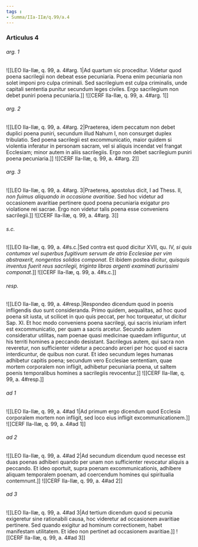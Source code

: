 ```yaml
---
tags : 
- Summa/IIa-IIæ/q.99/a.4
---
```


### Articulus 4

###### arg. 1
![[LEO IIa-IIæ, q. 99, a. 4#arg. 1|Ad quartum sic proceditur. Videtur quod poena sacrilegii non debeat esse pecuniaria. Poena enim pecuniaria non solet imponi pro culpa criminali. Sed sacrilegium est culpa criminalis, unde capitali sententia punitur secundum leges civiles. Ergo sacrilegium non debet puniri poena pecuniaria.]]
![[CERF IIa-IIæ, q. 99, a. 4#arg. 1]]

###### arg. 2
![[LEO IIa-IIæ, q. 99, a. 4#arg. 2|Praeterea, idem peccatum non debet duplici poena puniri, secundum illud Nahum I, non consurget duplex tribulatio. Sed poena sacrilegii est excommunicatio, maior quidem si violentia inferatur in personam sacram, vel si aliquis incendat vel frangat Ecclesiam; minor autem in aliis sacrilegiis. Ergo non debet sacrilegium puniri poena pecuniaria.]]
![[CERF IIa-IIæ, q. 99, a. 4#arg. 2]]

###### arg. 3
![[LEO IIa-IIæ, q. 99, a. 4#arg. 3|Praeterea, apostolus dicit, I ad Thess. II, *non fuimus aliquando in occasione avaritiae*. Sed hoc videtur ad occasionem avaritiae pertinere quod poena pecuniaria exigatur pro violatione rei sacrae. Ergo non videtur talis poena esse conveniens sacrilegii.]]
![[CERF IIa-IIæ, q. 99, a. 4#arg. 3]]

###### s.c.
![[LEO IIa-IIæ, q. 99, a. 4#s.c.|Sed contra est quod dicitur XVII, qu. IV, *si quis contumax vel superbus fugitivum servum de atrio Ecclesiae per vim abstraxerit, nongentos solidos componat*. Et ibidem postea dicitur, *quisquis inventus fuerit reus sacrilegii, triginta libras argenti examinati purissimi componat*.]]
![[CERF IIa-IIæ, q. 99, a. 4#s.c.]]

###### resp.
![[LEO IIa-IIæ, q. 99, a. 4#resp.|Respondeo dicendum quod in poenis infligendis duo sunt consideranda. Primo quidem, aequalitas, ad hoc quod poena sit iusta, ut scilicet in quo quis peccat, per hoc torqueatur, ut dicitur Sap. XI. Et hoc modo conveniens poena sacrilegi, qui sacris iniuriam infert est excommunicatio, per quam a sacris arcetur. Secundo autem consideratur utilitas, nam poenae quasi medicinae quaedam infliguntur, ut his territi homines a peccando desistant. Sacrilegus autem, qui sacra non reveretur, non sufficienter videtur a peccando arceri per hoc quod ei sacra interdicuntur, de quibus non curat. Et ideo secundum leges humanas adhibetur capitis poena; secundum vero Ecclesiae sententiam, quae mortem corporalem non infligit, adhibetur pecuniaria poena, ut saltem poenis temporalibus homines a sacrilegiis revocentur.]]
![[CERF IIa-IIæ, q. 99, a. 4#resp.]]

###### ad 1
![[LEO IIa-IIæ, q. 99, a. 4#ad 1|Ad primum ergo dicendum quod Ecclesia corporalem mortem non infligit, sed loco eius infligit excommunicationem.]]
![[CERF IIa-IIæ, q. 99, a. 4#ad 1]]

###### ad 2
![[LEO IIa-IIæ, q. 99, a. 4#ad 2|Ad secundum dicendum quod necesse est duas poenas adhiberi quando per unam non sufficienter revocatur aliquis a peccando. Et ideo oportuit, supra poenam excommunicationis, adhibere aliquam temporalem poenam, ad coercendum homines qui spiritualia contemnunt.]]
![[CERF IIa-IIæ, q. 99, a. 4#ad 2]]

###### ad 3
![[LEO IIa-IIæ, q. 99, a. 4#ad 3|Ad tertium dicendum quod si pecunia exigeretur sine rationabili causa, hoc videretur ad occasionem avaritiae pertinere. Sed quando exigitur ad hominum correctionem, habet manifestam utilitatem. Et ideo non pertinet ad occasionem avaritiae.]]
![[CERF IIa-IIæ, q. 99, a. 4#ad 3]]

